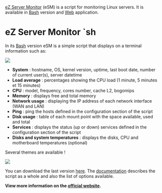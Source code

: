 [eZ Server Monitor](https://www.ezservermonitor.com) (eSM) is a script for monitoring Linux servers. It is available in [Bash](https://www.ezservermonitor.com/esm-sh/features) version and [Web](https://www.ezservermonitor.com/esm-web/features) application.

# eZ Server Monitor `sh

In its [Bash](https://www.ezservermonitor.com/esm-sh/features) version eSM is a simple script that displays on a terminal information such as:

![](https://www.ezservermonitor.com/uploads/esm_sh/esm-sh_dashboard-complete.png)

- **System** : hostname, OS, kernel version, uptime, last boot date, number of current user(s), server datetime
- **Load average** : percentages showing the CPU load (1 minute, 5 minutes et 15 minutes)
- **CPU** : model, frequency, cores number, cache L2, bogomips
- **Memory** : displays free and total memory
- **Network usage** : displaying the IP address of each network interface (WAN and LAN)
- **Ping** : ping the hosts defined in the configuration section of the script
- **Disk usage** : table of each mount point with the space available, used and total
- **Services** : displays the status (up or down) services defined in the configuration section of the script
- **Disks and system temperatures** : displays the disks, CPU and motherboard temperatures (optional)

Several themes are available !

![](https://www.ezservermonitor.com/uploads/esm_sh/esm-sh_themes.png)


You can download the last version [here](https://www.ezservermonitor.com/esm-sh/downloads). The [documentation](https://www.ezservermonitor.com/esm-sh/documentation) describes the script as a whole and also the list of options available.

**View more information on the [official website](https://www.ezservermonitor.com/esm-sh/features).**